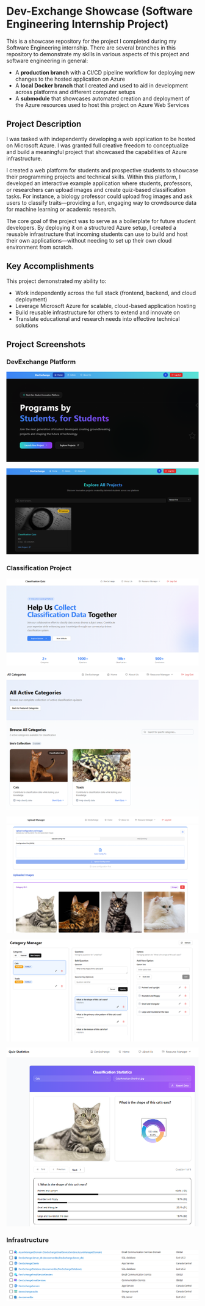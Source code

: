 # Dev-Exchange Showcase (Software Engineering Internship Project)



This is a showcase repository for the project I completed during my Software Engineering internship. There are several branches in this repository to demonstrate my skills in various aspects of this project and software engineering in general:

- A **production branch** with a CI/CD pipeline workflow for deploying new changes to the hosted application on Azure
- A **local Docker branch** that I created and used to aid in development across platforms and different computer setups
- A **submodule** that showcases automated creation and deployment of the Azure resources used to host this project on Azure Web Services

## Project Description

I was tasked with independently developing a web application to be hosted on Microsoft Azure. I was granted full creative freedom to conceptualize and build a meaningful project that showcased the capabilities of Azure infrastructure.

I created a web platform for students and prospective students to showcase their programming projects and technical skills. Within this platform, I developed an interactive example application where students, professors, or researchers can upload images and create quiz-based classification tasks. For instance, a biology professor could upload frog images and ask users to classify traits—providing a fun, engaging way to crowdsource data for machine learning or academic research.

The core goal of the project was to serve as a boilerplate for future student developers. By deploying it on a structured Azure setup, I created a reusable infrastructure that incoming students can use to build and host their own applications—without needing to set up their own cloud environment from scratch.

## Key Accomplishments

This project demonstrated my ability to:
- Work independently across the full stack (frontend, backend, and cloud deployment)
- Leverage Microsoft Azure for scalable, cloud-based application hosting
- Build reusable infrastructure for others to extend and innovate on
- Translate educational and research needs into effective technical solutions


## Project Screenshots

### DevExchange Platform
![Web application homepage](./Images/DevExchangeHomePage.PNG)

![Explore Projects page](./Images/ExploreProjects.PNG)

### Classification Project
![Classification homepage](./Images/ClassficationHome.PNG)

![Explore Quiz page](./Images/ExploreQuiz.PNG)

![Upload Manager page](./Images/UploadManagerPage.PNG)

![Catergory Manager Page](./Images/CatergoryManagerPage.PNG)

![Stats page](./Images/StatsPage.PNG)

### Infrastructure
![Azure deployment architecture](./Images/azure-architecture.PNG)